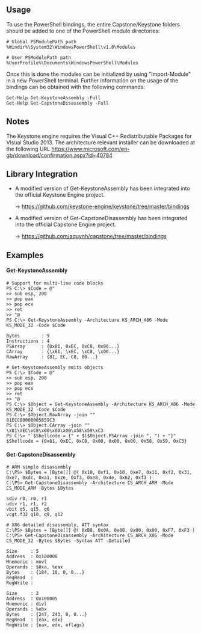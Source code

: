 Usage
-----

To use the PowerShell bindings, the entire Capstone/Keystone folders should be
added to one of the PowerShell module directories:

    # Global PSModulePath path
    %Windir%\System32\WindowsPowerShell\v1.0\Modules

    # User PSModulePath path
    %UserProfile%\Documents\WindowsPowerShell\Modules

Once this is done the modules can be initialized by using "Import-Module"
in a new PowerShell terminal. Further information on the usage of the bindings
can be obtained with the following commands:

    Get-Help Get-KeystoneAssembly -Full
    Get-Help Get-CapstoneDisassembly -Full


Notes
-----

The Keystone engine requires the Visual C++ Redistributable Packages for Visual
Studio 2013. The architecture relevant installer can be downloaded at the
following URL https://www.microsoft.com/en-gb/download/confirmation.aspx?id=40784


Library Integration
-------------------

  * A modified version of Get-KeystoneAssembly has been integrated into the
    official Keystone Engine project.

    -> https://github.com/keystone-engine/keystone/tree/master/bindings

  * A modified version of Get-CapstoneDisassembly has been integrated into the
    official Capstone Engine project.

    -> https://github.com/aquynh/capstone/tree/master/bindings


Examples
--------

#### Get-KeystoneAssembly

```
# Support for multi-line code blocks
PS C:\> $Code = @"
>> sub esp, 200
>> pop eax
>> pop ecx
>> ret
>> "@
PS C:\> Get-KeystoneAssembly -Architecture KS_ARCH_X86 -Mode KS_MODE_32 -Code $Code

Bytes        : 9
Instructions : 4
PSArray      : {0x81, 0xEC, 0xC8, 0x00...}
CArray       : {\x81, \xEC, \xC8, \x00...}
RawArray     : {81, EC, C8, 00...}

# Get-KeystoneAssembly emits objects
PS C:\> $Code = @"
>> sub esp, 200
>> pop eax
>> pop ecx
>> ret
>> "@
PS C:\> $Object = Get-KeystoneAssembly -Architecture KS_ARCH_X86 -Mode KS_MODE_32 -Code $Code
PS C:\> $Object.RawArray -join ""
81ECC80000005859C3
PS C:\> $Object.CArray -join ""
\x81\xEC\xC8\x00\x00\x00\x58\x59\xC3
PS C:\> "`$Shellcode = {" + $($Object.PSArray -join ", ") + "}"
$Shellcode = {0x81, 0xEC, 0xC8, 0x00, 0x00, 0x00, 0x58, 0x59, 0xC3}
```

#### Get-CapstoneDisassembly

```
# ARM simple disassembly
C:\PS> $Bytes = [Byte[]] @( 0x10, 0xf1, 0x10, 0xe7, 0x11, 0xf2, 0x31, 0xe7, 0xdc, 0xa1, 0x2e, 0xf3, 0xe8, 0x4e, 0x62, 0xf3 )
C:\PS> Get-CapstoneDisassembly -Architecture CS_ARCH_ARM -Mode CS_MODE_ARM -Bytes $Bytes
	
sdiv r0, r0, r1
udiv r1, r1, r2
vbit q5, q15, q6
vcgt.f32 q10, q9, q12

# X86 detailed disassembly, ATT syntax
C:\PS> $Bytes = [Byte[]] @( 0xB8, 0x0A, 0x00, 0x00, 0x00, 0xF7, 0xF3 )
C:\PS> Get-CapstoneDisassembly -Architecture CS_ARCH_X86 -Mode CS_MODE_32 -Bytes $Bytes -Syntax ATT -Detailed

Size     : 5
Address  : 0x100000
Mnemonic : movl
Operands : $0xa, %eax
Bytes    : {184, 10, 0, 0...}
RegRead  :
RegWrite :

Size     : 2
Address  : 0x100005
Mnemonic : divl
Operands : %ebx
Bytes    : {247, 243, 0, 0...}
RegRead  : {eax, edx}
RegWrite : {eax, edx, eflags}
```